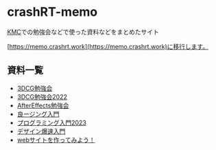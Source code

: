 # crashRT-memo

[KMC](https://www.kmc.gr.jp)での勉強会などで使った資料などをまとめたサイト

[https://memo.crashrt.work](https://memo.crashrt.work)に移行します。

## 資料一覧

- [3DCG勉強会](./slides/3dcg.md)
- [3DCG勉強会2022](./slides/3dcg2022.md)
- [AfterEffects勉強会](./slides/aftereffects.md)
- [良ージング入門](./slides/easing.md)
- [プログラミング入門2023](./slides/programming2023.md)
- [デザイン爆速入門](./slides/design2024.md)
- [webサイトを作ってみよう！](./slides/web2024.md)